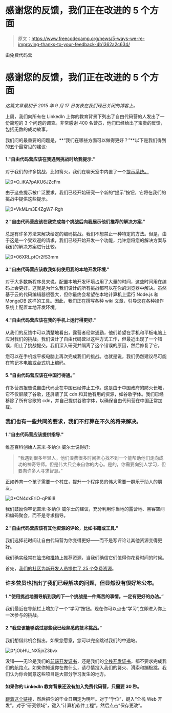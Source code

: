 # 感谢您的反馈，我们正在改进的 5 个方面

> 原文：<https://www.freecodecamp.org/news/5-ways-we-re-improving-thanks-to-your-feedback-4b1362a2c634/>

由免费代码营

# 感谢您的反馈，我们正在改进的 5 个方面

*这篇文章最初于 2015 年 9 月 17 日发表在我们现已关闭的博客上。*

上周，我们向所有在 LinkedIn 上你的教育背景下列出了自由代码营的人发出了一份简短的 3 个问题的调查。非常感谢 400 名营员，他们已经给出了宝贵的反馈，包括无数的成功故事。

我们问的最重要的问题是，**“我们在哪些方面可以做得更好？”**以下是我们得到的五个最常见的建议:

#### 1."自由代码营应该在我遇到挑战时给我提示."

对于我们的许多挑战，比如篝火，我们在聊天室中内置了一个[提示系统。](https://github.com/FreeCodeCamp/FreeCodeCamp/wiki/camperbot)

![0*O_iKA7pAKU6JZcFm](img/61268fcab4517c13691c64fc962d214a.png)

由于这些提示被广泛要求，我们已经开始研究一个新的“提示”按钮，它将在我们的挑战中提供这些提示。

![0*VkMLm3E4ZgW7-Rgh](img/9ed4ab01c98a57fd0dc601abb25f2794.png)

#### 2."自由代码营应该在我完成每个挑战后向我展示他们推荐的解决方案."

总是有许多方法来解决给定的编码挑战。我们不想禁止一种特定的方法。但是，由于这是一个受欢迎的请求，我们已经开始开发一个功能，允许您将您的解决方案与我们的解决方案进行比较。

![0*06XRI_ptOr2fS3mm](img/10763feedba6a7645411c5b8029a35ce.png)

#### 3."自由代码营应该教我如何使用我的本地开发环境."

对于大多数新程序员来说，配置本地开发环境占用了大量的时间，这些时间用在编码上会更好。这就是为什么我们设计的所有挑战都可以在你的浏览器中解决。虽然基于云的代码编辑器很强大，但你最终会希望在本地计算机上运行 Node.js 和 MongoDB 这样的工具。因此，我们正在撰写各种 wiki 文章，引导您在各种操作系统上配置本地开发环境。

#### 4."自由代码营应该在我的手机上运行得更好."

从我们的反馈中可以清楚地看出，露营者经常通勤，他们希望在手机和平板电脑上应对我们的挑战。我们设计了自由代码营以这种方式工作，但最近出现了一个错误，阻止了挑战提交。我们深入研究并隔离了这个错误的原因，然后修复了它。

您可以在手机或平板电脑上再次完成我们的挑战。也就是说，我们仍然建议尽可能在笔记本电脑或台式机上编码。

#### 5.“自由代码营应该在中国行得通。”

许多营员报告说自由代码营在中国已经停止工作。这是由于中国政府的防火长城，它不仅屏蔽了谷歌，还屏蔽了其 cdn 和其他有用的资源，如谷歌字体。我们已经移除了所有谷歌的 cdn，并自己提供谷歌字体，以确保自由代码营在中国正常加载。

### 我们也有一些共同的要求，我们不打算在不久的将来解决。

#### 1."自由代码营应该提供指导."

维基百科创始人吉米·多纳尔·威尔士说得好:

> “我遇到很多年轻人，他们浪费很多时间担心找不到一个能帮助他们走向成功的神奇导师。但是伟大只会来自你的内心。是的，你需要向别人学习，但要向许多人寻求智慧。”

正如养育一个孩子需要一个村庄，提升一个程序员的伟大需要一群乐于助人的朋友。

![0*CN4dxErIO-qPl6l8](img/fa53329da200a79d73b93009e81a671c.png)

我们鼓励你牢记吉米·多纳尔·威尔士的建议，充分利用你当地的露营地、黑客空间和编码聚会，而不是寻求指导。

#### 2."自由代码营应该有其他资源的评论，比如书籍或工具."

我们选择花时间让自由代码营为你变得更好——而不是写评论让其他资源变得更好。

我们确实经常在[脸书](http://facebook.com/freecodecamp)和[推特](https://twitter.com/intent/user?screen_name=freecodecamp)上推荐资源，当我们确信它们值得你花费时间的时候。

首先，[我们的社区为新开发人员提供了 25 个免费资源](http://blog.freecodecamp.com/2015/06/25-free-resources-for-new-javascript-developers.html)。

### 许多营员也指出了我们已经解决的问题，但显然没有很好地公布。

#### 1.“使用挑战地图导航到我的下一个挑战是一件痛苦的事情。一定有更好的办法。”

我们最近在导航栏上增加了一个“学习”按钮。现在你可以点击“学习”,立即进入你上一次参与的挑战。

#### 2.“我应该能够跳过那些我已经熟悉的技术挑战。”

我们想借此机会指出，如果您愿意，您可以完全跳过我们的中途站。

![0*jObHU_NX5jnZ3bvx](img/c20b9944d6474feab9483cb7317d8184.png)

没错——无论是我们的[前端开发证书](https://github.com/FreeCodeCamp/FreeCodeCamp/wiki/Free-Code-Camp-Front-End-Development-Certificate)，还是我们的[全栈开发证书](https://github.com/FreeCodeCamp/FreeCodeCamp/wiki/Free-Code-Camp-Full-Stack-Development-Certificate)，都不要求完成我们的航路点。如果你知道你在做什么，请尽情投入我们的篝火、滑索和蹦极跳。我们认为你会同意这些项目是大部分学习发生的地方。

#### 如果你的 LinkedIn 教育背景还没有加入免费代码营，只需要 30 秒。

[跟着这个链接](https://www.linkedin.com/profile/edit-education?school=Free+Code+Camp)，然后把你的毕业日期定为明年。对于“学位”，键入“全栈 Web 开发”。对于“研究领域”，键入“计算机软件工程”。然后点击“保存更改”。